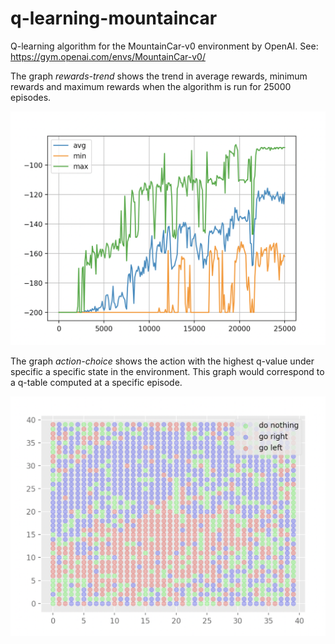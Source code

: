 # q-learning-mountaincar
Q-learning algorithm for the MountainCar-v0 environment by OpenAI. See: https://gym.openai.com/envs/MountainCar-v0/

The graph _rewards-trend_ shows the trend in average rewards, minimum rewards and maximum rewards when the algorithm is run for 25000 episodes.

![Rewards Image](./graphs/rewards-trend.png)

The graph _action-choice_ shows the action with the highest q-value under specific a specific state in the environment. This graph would correspond to a q-table computed at a specific episode.

![Actions Image](./graphs/action-choice.png)
